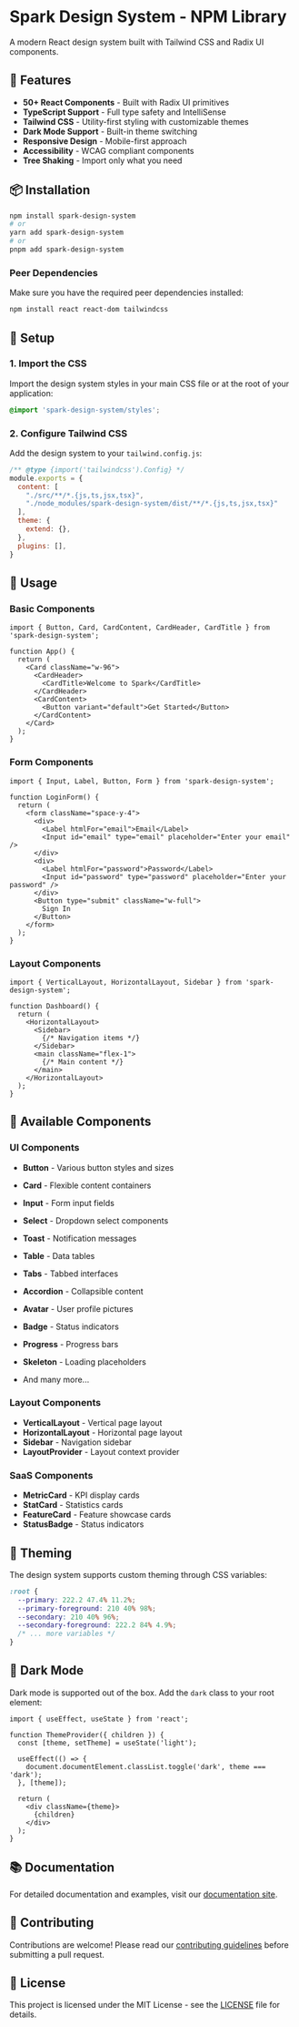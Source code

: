 # Spark Design System - NPM Library

A modern React design system built with Tailwind CSS and Radix UI components.

## 🚀 Features

- **50+ React Components** - Built with Radix UI primitives
- **TypeScript Support** - Full type safety and IntelliSense
- **Tailwind CSS** - Utility-first styling with customizable themes
- **Dark Mode Support** - Built-in theme switching
- **Responsive Design** - Mobile-first approach
- **Accessibility** - WCAG compliant components
- **Tree Shaking** - Import only what you need

## 📦 Installation

```bash
npm install spark-design-system
# or
yarn add spark-design-system
# or
pnpm add spark-design-system
```

### Peer Dependencies

Make sure you have the required peer dependencies installed:

```bash
npm install react react-dom tailwindcss
```

## 🎨 Setup

### 1. Import the CSS

Import the design system styles in your main CSS file or at the root of your application:

```css
@import 'spark-design-system/styles';
```

### 2. Configure Tailwind CSS

Add the design system to your `tailwind.config.js`:

```js
/** @type {import('tailwindcss').Config} */
module.exports = {
  content: [
    "./src/**/*.{js,ts,jsx,tsx}",
    "./node_modules/spark-design-system/dist/**/*.{js,ts,jsx,tsx}"
  ],
  theme: {
    extend: {},
  },
  plugins: [],
}
```

## 🔧 Usage

### Basic Components

```tsx
import { Button, Card, CardContent, CardHeader, CardTitle } from 'spark-design-system';

function App() {
  return (
    <Card className="w-96">
      <CardHeader>
        <CardTitle>Welcome to Spark</CardTitle>
      </CardHeader>
      <CardContent>
        <Button variant="default">Get Started</Button>
      </CardContent>
    </Card>
  );
}
```

### Form Components

```tsx
import { Input, Label, Button, Form } from 'spark-design-system';

function LoginForm() {
  return (
    <form className="space-y-4">
      <div>
        <Label htmlFor="email">Email</Label>
        <Input id="email" type="email" placeholder="Enter your email" />
      </div>
      <div>
        <Label htmlFor="password">Password</Label>
        <Input id="password" type="password" placeholder="Enter your password" />
      </div>
      <Button type="submit" className="w-full">
        Sign In
      </Button>
    </form>
  );
}
```

### Layout Components

```tsx
import { VerticalLayout, HorizontalLayout, Sidebar } from 'spark-design-system';

function Dashboard() {
  return (
    <HorizontalLayout>
      <Sidebar>
        {/* Navigation items */}
      </Sidebar>
      <main className="flex-1">
        {/* Main content */}
      </main>
    </HorizontalLayout>
  );
}
```

## 🎯 Available Components

### UI Components
- **Button** - Various button styles and sizes
- **Card** - Flexible content containers
- **Input** - Form input fields
- **Select** - Dropdown select components

- **Toast** - Notification messages
- **Table** - Data tables
- **Tabs** - Tabbed interfaces
- **Accordion** - Collapsible content
- **Avatar** - User profile pictures
- **Badge** - Status indicators
- **Progress** - Progress bars
- **Skeleton** - Loading placeholders
- And many more...

### Layout Components
- **VerticalLayout** - Vertical page layout
- **HorizontalLayout** - Horizontal page layout
- **Sidebar** - Navigation sidebar
- **LayoutProvider** - Layout context provider

### SaaS Components
- **MetricCard** - KPI display cards
- **StatCard** - Statistics cards
- **FeatureCard** - Feature showcase cards
- **StatusBadge** - Status indicators

## 🎨 Theming

The design system supports custom theming through CSS variables:

```css
:root {
  --primary: 222.2 47.4% 11.2%;
  --primary-foreground: 210 40% 98%;
  --secondary: 210 40% 96%;
  --secondary-foreground: 222.2 84% 4.9%;
  /* ... more variables */
}
```

## 🌙 Dark Mode

Dark mode is supported out of the box. Add the `dark` class to your root element:

```tsx
import { useEffect, useState } from 'react';

function ThemeProvider({ children }) {
  const [theme, setTheme] = useState('light');

  useEffect(() => {
    document.documentElement.classList.toggle('dark', theme === 'dark');
  }, [theme]);

  return (
    <div className={theme}>
      {children}
    </div>
  );
}
```

## 📚 Documentation

For detailed documentation and examples, visit our [documentation site](https://github.com/alansantos/spark-design-system).

## 🤝 Contributing

Contributions are welcome! Please read our [contributing guidelines](CONTRIBUTING.md) before submitting a pull request.

## 📄 License

This project is licensed under the MIT License - see the [LICENSE](LICENSE) file for details.
